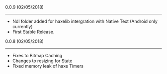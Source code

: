 0.0.9 (02/05/2018)
_________________
* Ndl folder added for haxelib intergration with Native Text (Android only currently)
* First Stable Release.

0.0.8 (02/05/2018)
_________________
* Fixes to Bitmap Caching
* Changes to resizing for State
* Fixed memory leak of haxe Timers
